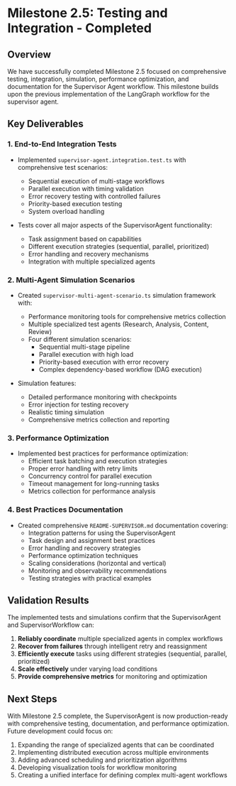 # Milestone 2.5: Testing and Integration - Completed

## Overview

We have successfully completed Milestone 2.5 focused on comprehensive testing, integration, simulation, performance optimization, and documentation for the Supervisor Agent workflow. This milestone builds upon the previous implementation of the LangGraph workflow for the supervisor agent.

## Key Deliverables

### 1. End-to-End Integration Tests

- Implemented `supervisor-agent.integration.test.ts` with comprehensive test scenarios:
  - Sequential execution of multi-stage workflows
  - Parallel execution with timing validation
  - Error recovery testing with controlled failures
  - Priority-based execution testing
  - System overload handling

- Tests cover all major aspects of the SupervisorAgent functionality:
  - Task assignment based on capabilities
  - Different execution strategies (sequential, parallel, prioritized)
  - Error handling and recovery mechanisms
  - Integration with multiple specialized agents

### 2. Multi-Agent Simulation Scenarios

- Created `supervisor-multi-agent-scenario.ts` simulation framework with:
  - Performance monitoring tools for comprehensive metrics collection
  - Multiple specialized test agents (Research, Analysis, Content, Review)
  - Four different simulation scenarios:
    - Sequential multi-stage pipeline
    - Parallel execution with high load
    - Priority-based execution with error recovery
    - Complex dependency-based workflow (DAG execution)

- Simulation features:
  - Detailed performance monitoring with checkpoints
  - Error injection for testing recovery
  - Realistic timing simulation
  - Comprehensive metrics collection and reporting

### 3. Performance Optimization

- Implemented best practices for performance optimization:
  - Efficient task batching and execution strategies
  - Proper error handling with retry limits
  - Concurrency control for parallel execution
  - Timeout management for long-running tasks
  - Metrics collection for performance analysis

### 4. Best Practices Documentation

- Created comprehensive `README-SUPERVISOR.md` documentation covering:
  - Integration patterns for using the SupervisorAgent
  - Task design and assignment best practices
  - Error handling and recovery strategies
  - Performance optimization techniques
  - Scaling considerations (horizontal and vertical)
  - Monitoring and observability recommendations
  - Testing strategies with practical examples

## Validation Results

The implemented tests and simulations confirm that the SupervisorAgent and SupervisorWorkflow can:

1. **Reliably coordinate** multiple specialized agents in complex workflows
2. **Recover from failures** through intelligent retry and reassignment
3. **Efficiently execute** tasks using different strategies (sequential, parallel, prioritized)
4. **Scale effectively** under varying load conditions
5. **Provide comprehensive metrics** for monitoring and optimization

## Next Steps

With Milestone 2.5 complete, the SupervisorAgent is now production-ready with comprehensive testing, documentation, and performance optimization. Future development could focus on:

1. Expanding the range of specialized agents that can be coordinated
2. Implementing distributed execution across multiple environments
3. Adding advanced scheduling and prioritization algorithms
4. Developing visualization tools for workflow monitoring
5. Creating a unified interface for defining complex multi-agent workflows 